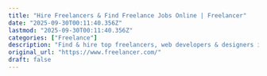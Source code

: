 ```yaml
---
title: "Hire Freelancers & Find Freelance Jobs Online | Freelancer"
date: "2025-09-30T00:11:40.356Z"
lastmod: "2025-09-30T00:11:40.356Z"
categories: ["Freelance"]
description: "Find & hire top freelancers, web developers & designers inexpensively. World's largest marketplace of 50m. Receive quotes in seconds. Post your job online now."
original_url: "https://www.freelancer.com/"
draft: false
---
```

